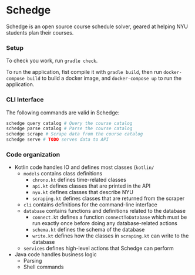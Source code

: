 # Schedge
Schedge is an open source course schedule solver, geared at helping NYU students
plan their courses.

### Setup
To check you work, run `gradle check`.

To run the application, fist compile it with `gradle build`, then run
`docker-compose build` to build a docker image, and `docker-compose up` to
run the application.

### CLI Interface
The following commands are valid in Schedge:

```sh
schedge query catalog # Query the course catalog
schedge parse catalog # Parse the course catalog
schedge scrape # Scrape data from the course catalog
schedge serve # TODO serves data to API
```

### Code organization
- Kotlin code handles IO and defines most classes (`kotlin/`
  - `models` contains class definitions
    - `chrono.kt` defines time-related classes
    - `api.kt` defines classes that are printed in the API
    - `nyu.kt` defines classes that describe NYU
    - `scraping.kt` defines classes that are returned from the scraper
  - `cli` contains definitions for the command-line interface
  - `database` contains functions and definitions related to the database
    - `connect.kt` defines a function `connectToDatabase` which must be run
      exactly once before doing any database-related actions
    - `schema.kt` defines the schema of the database
    - `write.kt` defines how the classes in `scraping.kt` can write to the database
  - `services` defines high-level actions that Schedge can perform
- Java code handles business logic
  - Parsing
  - Shell commands
